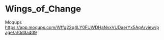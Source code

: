 # Wings_of_Change
Moqups
https://app.moqups.com/Wffg22q4LY0FUWDHaNvxVUDaerYx5AqA/view/page/a10d3a409
